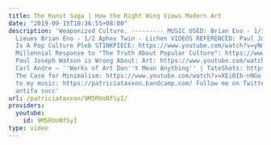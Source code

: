 ```yaml
---
title: The Kunst Saga | How the Right Wing Views Modern Art
date: "2019-09-15T10:36:55+08:00"
description: 'Weaponized Culture. --------- MUSIC USED: Brian Eno - 1/1 CoH - 20000
  Lieues Brian Eno - 1/2 Aphex Twin - Lichen VIDEOS REFERENCED: Paul Joseph Watson
  Is A Pop Culture Pleb STINKPIECE: https://www.youtube.com/watch?v=yNmta1gFjxU A
  Millennial Response to "The Truth About Popular Culture": https://www.youtube.com/watch?v=ppKTmXHSwio
  Paul Joseph Watson is Wrong About: Art: https://www.youtube.com/watch?v=XAM9Z4s-dPI
  Carl Andre – ''Works of Art Don''t Mean Anything'' | TateShots: https://www.youtube.com/watch?v=JLgwSgWpkpk
  The Case for Minimalism: https://www.youtube.com/watch?v=XEi0Ib-nNGo --- Listen
  to my music: https://patriciataxxon.bandcamp.com/ Follow me on Twitter: https://twitter.com/PatriciaTaxxon
  antifa succ'
url: /patriciataxxon/9M5RUoNfSyI/
providers:
  youtube:
    id: 9M5RUoNfSyI
type: video
---
```

